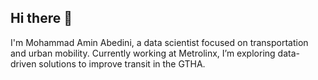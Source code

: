 ## Hi there 👋

I'm Mohammad Amin Abedini, a data scientist focused on transportation and urban mobility. Currently working at Metrolinx, I’m exploring data-driven solutions to improve transit in the GTHA.
